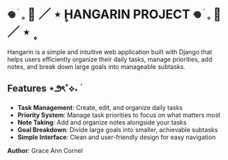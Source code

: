  # 𖦹 ׂ 𓈒 🥞 ／ ⋆ ۪HANGARIN PROJECT 𖦹 ׂ 𓈒 🥞 ／ ⋆ ۪
 
 Hangarin is a simple and intuitive web application built with Django 
 that helps users efficiently organize their daily tasks, manage priorities, 
 add notes, and break down large goals into manageable subtasks.

 ## Features ⋆౨ৎ˚⟡˖ ࣪
- **Task Management**: Create, edit, and organize daily tasks
- **Priority System**: Manage task priorities to focus on what matters most
- **Note Taking**: Add and organize notes alongside your tasks
- **Goal Breakdown**: Divide large goals into smaller, achievable subtasks
- **Simple Interface**: Clean and user-friendly design for easy navigation

**Author**: Grace Ann Cornel